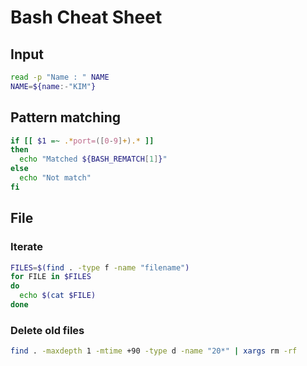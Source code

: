 # Bash Cheat Sheet

## Input
```sh
read -p "Name : " NAME
NAME=${name:-"KIM"}
```

## Pattern matching
```sh
if [[ $1 =~ .*port=([0-9]+).* ]]
then
  echo "Matched ${BASH_REMATCH[1]}"
else
  echo "Not match"
fi

```

## File
### Iterate
```sh
FILES=$(find . -type f -name "filename")
for FILE in $FILES
do
  echo $(cat $FILE)
done
```
### Delete old files
```sh
find . -maxdepth 1 -mtime +90 -type d -name "20*" | xargs rm -rf
```
